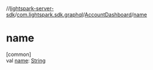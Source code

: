 //[lightspark-server-sdk](../../../index.md)/[com.lightspark.sdk.graphql](../index.md)/[AccountDashboard](index.md)/[name](name.md)

# name

[common]\
val [name](name.md): [String](https://kotlinlang.org/api/latest/jvm/stdlib/kotlin/-string/index.html)
